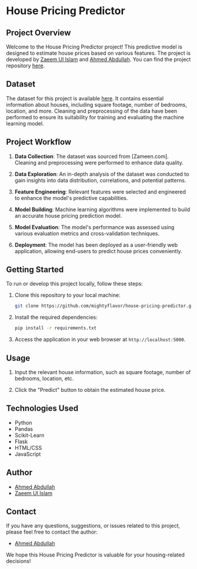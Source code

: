 # House Pricing Predictor

## Project Overview

Welcome to the House Pricing Predictor project! This predictive model is designed to estimate house prices based on various features. The project is developed by [Zaeem Ul Islam](https://github.com/mightyflavor/) and [Ahmed Abdullah](https://github.com/ahmedembeddedx). You can find the project repository [here](https://github.com/mightyflavor/house-pricing-predictor).

## Dataset

The dataset for this project is available [here](https://www.kaggle.com/datasets/ahmedembedded/pakistan-houses-pricing-data-web-scrapped). It contains essential information about houses, including square footage, number of bedrooms, location, and more. Cleaning and preprocessing of the data have been performed to ensure its suitability for training and evaluating the machine learning model.

## Project Workflow

1. **Data Collection**: The dataset was sourced from [Zameen.com]. Cleaning and preprocessing were performed to enhance data quality.

2. **Data Exploration**: An in-depth analysis of the dataset was conducted to gain insights into data distribution, correlations, and potential patterns.

3. **Feature Engineering**: Relevant features were selected and engineered to enhance the model's predictive capabilities.

4. **Model Building**: Machine learning algorithms were implemented to build an accurate house pricing prediction model.

5. **Model Evaluation**: The model's performance was assessed using various evaluation metrics and cross-validation techniques.

6. **Deployment**: The model has been deployed as a user-friendly web application, allowing end-users to predict house prices conveniently.

## Getting Started

To run or develop this project locally, follow these steps:

1. Clone this repository to your local machine:

   ```bash
   git clone https://github.com/mightyflavor/house-pricing-predictor.git
   ```

2. Install the required dependencies:

   ```bash
   pip install -r requirements.txt
   ```

4. Access the application in your web browser at `http://localhost:5000`.

## Usage

1. Input the relevant house information, such as square footage, number of bedrooms, location, etc.

2. Click the "Predict" button to obtain the estimated house price.

## Technologies Used

- Python
- Pandas
- Scikit-Learn
- Flask
- HTML/CSS
- JavaScript

## Author
- [Ahmed Abdullah](https://github.com/ahmedembeddedx/)
- [Zaeem Ul Islam](https://github.com/mightyflavor/)

## Contact

If you have any questions, suggestions, or issues related to this project, please feel free to contact the author:

- [Ahmed Abdullah](mailto:business.ahmadabdullah@gmail.com)

We hope this House Pricing Predictor is valuable for your housing-related decisions!
